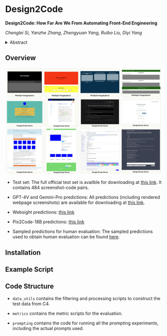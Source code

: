 # Design2Code

__Design2Code: How Far Are We From Automating Front-End Engineering__

*Chenglei Si, Yanzhe Zhang, Zhengyuan Yang, Ruibo Liu, Diyi Yang*

<details><summary>Abstract</summary>

Generative AI has made rapid advancements in recent years, achieving unprecedented capabilities in multimodal understanding and code generation. This enabled a brand new paradigm of front-end development, where multimodal LLMs can potentially convert visual designs into code implementations directly, thus automating the front-end engineering pipeline. In this work, we provide the first systematic study on this visual design to code implementation task (dubbed as Design2Code). We manually curate a benchmark of 484 real-world webpages as test cases and develop a set of automatic evaluation metrics to assess how well current multimodal LLMs can generate the code implementations that directly render into the given reference webpages, given the screenshots as input. We develop a suit of multimodal prompting methods and show their effectiveness on GPT-4V and Gemini Vision Pro. We also finetune an open-source Design2Code-18B model that successfully matches the performance of Gemini Vision Pro. Both human evaluation and automatic metrics show that GPT-4V is the clear winner on this task, where annotators think GPT-4V generated webpages can replace the original reference webpages in 49% cases in terms of visual appearance and content; and perhaps surprisingly, in 64% cases GPT-4V generated webpages are considered better than even the original reference webpages. Our fine-grained break-down metrics indicate that open-source models mostly lag in recalling visual elements from the input webpages and in generating correct layout designs, while aspects like text content and coloring can be drastically improved with proper finetuning.

</details>

## Overview

![](example.png)

- Test set: The full official test set is availble for downloading at [this link](https://drive.google.com/file/d/1AdqgWx8wgz_GM1qeupY1eyUiT7E2zo6_/view?usp=sharing). It contains 484 screenshot-code pairs. 

- GPT-4V and Gemini-Pro predictions: All predictions (including rendered webpage screenshots) are available for downloading at [this link](https://drive.google.com/file/d/1zinGz87_4Y-YIkeA4uPgaoxITAMjjObH/view?usp=sharing).

- Websight predictions: [this link](https://drive.google.com/file/d/1pNmAiGC259t_1VBfNeq7JI98RSM7zMHo/view?usp=sharing)

- Pix2Code-18B predictions: [this link](https://drive.google.com/file/d/16meY5D_TWiXo7K1IUMLjoXhFH6DaSbLO/view?usp=sharing)

- Sampled predictions for human evaluation: The sampled predictions used to obtain human evaluation can be found [here](https://drive.google.com/file/d/1L3tj35o9QiWEcDH95XpGFAZUij6LNAHu/view?usp=sharing).

## Installation


## Example Script


## Code Structure

- `data_utils` contains the filtering and processing scripts to construct the test data from C4. 

- `metrics` contains the metric scripts for the evaluation.

- `prompting` contains the code for running all the prompting experiments, including the actual prompts used. 
